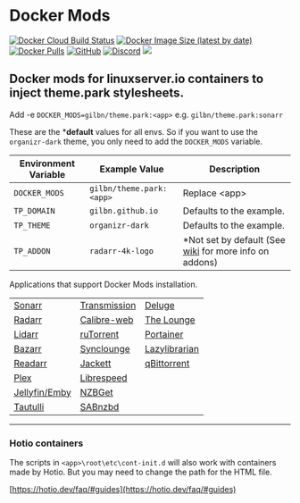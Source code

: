 # Docker Mods

[![Docker Cloud Build Status](https://img.shields.io/docker/cloud/build/gilbn/theme.park?style=for-the-badge)](https://hub.docker.com/r/gilbn/theme.park/builds)
[![Docker Image Size (latest by date)](https://img.shields.io/docker/image-size/gilbn/theme.park?color=blue&style=for-the-badge)](https://hub.docker.com/r/gilbn/theme.park)
[![Docker Pulls](https://img.shields.io/docker/pulls/gilbn/theme.park?color=blue&style=for-the-badge)](https://hub.docker.com/r/gilbn/theme.park)
[![GitHub](https://img.shields.io/github/license/gilbn/theme.park?color=blue&style=for-the-badge)](https://github.com/gilbN/theme.park/blob/master/LICENSE)
[![Discord](https://img.shields.io/discord/591352397830553601?color=blue&style=for-the-badge)](https://discord.gg/HSPa4cz)
[![](https://img.shields.io/badge/Blog-technicalramblings.com-blue?style=for-the-badge)](https://technicalramblings.com/)

## Docker mods for linuxserver.io containers to inject theme.park stylesheets.

Add -e `DOCKER_MODS=gilbn/theme.park:<app>` e.g. `gilbn/theme.park:sonarr`

These are the ***default** values for all envs. So if you want to use the `organizr-dark` theme, you only need to add the `DOCKER_MODS` variable. 

| Environment Variable | Example Value | Description |
| -------------------- | ------------- | ----------- |
| `DOCKER_MODS` | `gilbn/theme.park:<app>` | Replace \<app> |
| `TP_DOMAIN` | `gilbn.github.io` | Defaults to the example. |
| `TP_THEME` | `organizr-dark` | Defaults to the example. |
| `TP_ADDON` | `radarr-4k-logo` | *Not set by default (See [wiki](https://github.com/gilbN/theme.park/wiki/Addons) for more info on addons) |



Applications that support Docker Mods installation.
 
| | | |
|----------------------------|------------------------------------|--------------------------------|
| [Sonarr][sonarr]           | [Transmission][transmission]       | [Deluge][deluge]               |
| [Radarr][radarr]           | [Calibre-web][calibreweb]          | [The Lounge][thelounge]        |
| [Lidarr][lidarr]           | [ruTorrent][rutorrent]             | [Portainer][portainer]         |
| [Bazarr][bazarr]           | [Synclounge][synclounge]           | [Lazylibrarian][lazylibrarian] |
| [Readarr][readarr]         | [Jackett][jackett]                 | [qBittorrent][qbittorrent]     |
| [Plex][plex]               | [Librespeed][html5speedtest]       |                                |
| [Jellyfin/Emby][jelly]     | [NZBGet][nzbget]                   |                                |
| [Tautulli][tautulli]       | [SABnzbd][sabnzbd]                 |                                |


[sonarr]: https://github.com/gilbN/theme.park/wiki/Sonarr
[radarr]: https://github.com/gilbN/theme.park/wiki/Radarr
[lidarr]: https://github.com/gilbN/theme.park/wiki/Lidarr
[readarr]: https://github.com/gilbN/theme.park/wiki/Readarr
[bazarr]: https://github.com/gilbN/theme.park/wiki/Bazarr
[plex]: https://github.com/gilbN/theme.park/wiki/Plex
[jelly]: https://github.com/gilbN/theme.park/wiki/Jellyfin-Emby
[ombi]: https://github.com/gilbN/theme.park/wiki/Ombi
[tautulli]: https://github.com/gilbN/theme.park/wiki/Tautulli
[organizr]: https://github.com/gilbN/theme.park/wiki/Organizr
[grafana]: https://github.com/gilbN/theme.park/wiki/Grafana
[sabnzbd]: https://github.com/gilbN/theme.park/wiki/SABnzbd
[nzbget]: https://github.com/gilbN/theme.park/wiki/NZBGet
[nzbhydra2]: https://github.com/gilbN/theme.park/wiki/NZBHydra-2
[deluge]: https://github.com/gilbN/theme.park/wiki/Deluge
[qbit]: https://github.com/gilbN/theme.park/wiki/qBittorrent
[guacamole]: https://github.com/gilbN/theme.park/wiki/Guacamole
[rutorrent]: https://github.com/gilbN/theme.park/wiki/ruTorrent
[netdata]: https://github.com/gilbN/theme.park/wiki/Netdata
[jackett]: https://github.com/gilbN/theme.park/wiki/Jackett
[html5speedtest]: https://github.com/gilbN/theme.park/wiki/Librespeed
[filebrowser]: https://github.com/gilbN/theme.park/wiki/Filebrowser
[monitorr]: https://github.com/gilbN/theme.park/wiki/Monitorr
[logarr]: https://github.com/gilbN/theme.park/wiki/Logarr
[plpp]: https://github.com/gilbN/theme.park/wiki/PLPP
[Synclounge]: https://github.com/gilbN/theme.park/wiki/Synclounge
[theLounge]: https://github.com/gilbN/theme.park/wiki/The-Lounge
[portainer]: https://github.com/gilbN/theme.park/wiki/Portainer
[lazylibrarian]: https://github.com/gilbN/theme.park/wiki/Lazylibrarian
[calibreweb]: https://github.com/gilbN/theme.park/wiki/Calibre-Web
[transmission]: https://github.com/gilbN/theme.park/wiki/Transmission
[requestrr]: https://github.com/gilbN/theme.park/wiki/Requestrr
[pihole]: https://github.com/gilbN/theme.park/wiki/Pi-hole
[adguard]: https://github.com/gilbN/theme.park/wiki/Adguard
[gaps]: https://github.com/gilbN/theme.park/wiki/Gaps
[bitwarden]: https://github.com/gilbN/theme.park/wiki/Bitwarden
[duplicacy]: https://github.com/gilbN/theme.park/wiki/Duplicacy
[kitana]: https://github.com/gilbN/theme.park/wiki/Kitana
[webtools]: https://github.com/gilbN/theme.park/wiki/Webtools
[resilio-sync]: https://github.com/gilbN/theme.park/wiki/Resilio-Sync
[gitea]: https://github.com/gilbN/theme.park/wiki/Gitea
[qbittorrent]: https://github.com/gilbN/theme.park/wiki/qBittorrent

***

### Hotio containers

The scripts in `<app>\root\etc\cont-init.d` will also work with containers made by Hotio. But you may need to change the path for the HTML file.

[https://hotio.dev/faq/#guides](https://hotio.dev/faq/#guides)
